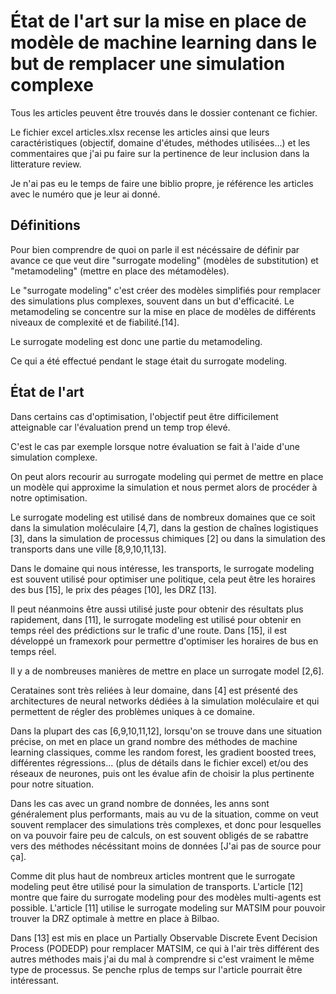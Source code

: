 # État de l'art sur la mise en place de modèle de machine learning dans le but de remplacer une simulation complexe

Tous les articles peuvent être trouvés dans le dossier contenant ce fichier.

Le fichier excel articles.xlsx recense les articles ainsi que leurs caractéristiques (objectif, domaine d'études, méthodes utilisées...) et les commentaires que j'ai pu faire sur la pertinence de leur inclusion dans la litterature review.

Je n'ai pas eu le temps de faire une biblio propre, je référence les articles avec le numéro que je leur ai donné.

## Définitions

Pour bien comprendre de quoi on parle il est nécéssaire de définir par avance ce que veut dire "surrogate modeling" (modèles de substitution) et "metamodeling" (mettre en place des métamodèles).

Le "surrogate modeling" c'est créer des modèles simplifiés pour remplacer des simulations plus complexes, souvent dans un but d'efficacité. Le metamodeling se concentre sur la mise en place de modèles de différents niveaux de complexité et de fiabilité.[14].

Le surrogate modeling est donc une partie du metamodeling.

Ce qui a été effectué pendant le stage était du surrogate modeling.

## État de l'art

Dans certains cas d'optimisation, l'objectif peut être difficilement atteignable car l'évaluation prend un temp trop élevé.

C'est le cas par exemple lorsque notre évaluation se fait à l'aide d'une simulation complexe.

On peut alors recourir au surrogate modeling qui permet de mettre en place un modèle qui approxime la simulation et nous permet alors de procéder à notre optimisation.

Le surrogate modeling est utilisé dans de nombreux domaines que ce soit dans la simulation moléculaire [4,7], dans la gestion de chaînes logistiques [3], dans la simulation de processus chimiques [2] ou dans la simulation des transports dans une ville [8,9,10,11,13].

Dans le domaine qui nous intéresse, les transports, le surrogate modeling est souvent utilisé pour optimiser une politique, cela peut être les horaires des bus [15], le prix des péages [10], les DRZ [13].

Il peut néanmoins être aussi utilisé juste pour obtenir des résultats plus rapidement, dans [11], le surrogate modeling est utilisé pour obtenir en temps réel des prédictions sur le trafic d'une route. Dans [15], il est développé un framexork pour permettre d'optimiser les horaires de bus en temps réel.

Il y a de nombreuses manières de mettre en place un surrogate model [2,6]. 

Cerataines sont très reliées à leur domaine, dans [4] est présenté des architectures de neural networks dédiées à la simulation moléculaire et qui permettent de régler des problèmes uniques à ce domaine. 

Dans la plupart des cas [6,9,10,11,12], lorsqu'on se trouve dans une situation précise, on met en place un grand nombre des méthodes de machine learning classiques, comme les random forest, les gradient boosted trees, différentes régressions... (plus de détails dans le fichier excel) et/ou des réseaux de neurones, puis ont les évalue afin de choisir la plus pertinente pour notre situation.

Dans les cas avec un grand nombre de données, les anns sont généralement plus performants, mais au vu de la situation, comme on veut souvent remplacer des simulations très complexes, et donc pour lesquelles on va pouvoir faire peu de calculs, on est souvent obligés de se rabattre vers des méthodes nécéssitant moins de données [J'ai pas de source pour ça].

Comme dit plus haut de nombreux articles montrent que le surrogate modeling peut être utilisé pour la simulation de transports.
L'article [12] montre que faire du surrogate modeling pour des modèles multi-agents est possible.
L'article [11] utilise le surrogate modeling sur MATSIM pour pouvoir trouver la DRZ optimale à mettre en place à Bilbao. 

Dans [13] est mis en place un Partially Observable Discrete Event Decision Process (PODEDP) pour remplacer MATSIM, ce qui à l'air très différent des autres méthodes mais j'ai du mal à comprendre si c'est vraiment le même type de processus. Se penche rplus de temps sur l'article pourrait être intéressant.



